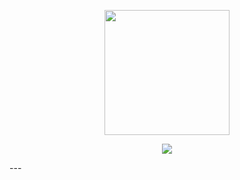 
<p align="center">
    <a target="_blank" href="https://discord.gg/nationsquad">
        <img src="https://i.postimg.cc/mkNV926v/2e4e9982c7193de6b65869198fcbc9ba.gif" width="200px" />
    </a>
</p>

<p align="center">
	<a href="https://readme-typing-svg.herokuapp.com/?lines=!%22Jimo+|%20ukknnoooww;HTML%20|%20CSS%20|%20PYTHON%20|%20JS%20;&center=true&width=380&height=45">
		<img src="https://readme-typing-svg.herokuapp.com/?lines=!%22Jimo+|%20ukknnoooww;HTML%20|%20CSS%20|%20PYTHON%20|%20JS%20;&center=true&width=380&height=45">
	</a>
</p>
---

<!--
**jimotimo/jimotimo** is a ✨ _special_ ✨ repository because its `README.md` (this file) appears on your GitHub profile.

Here are some ideas to get you started:

- 🔭 I’m currently working on ...
- 🌱 I’m currently learning ...
- 👯 I’m looking to collaborate on ...
- 🤔 I’m looking for help with ...
- 💬 Ask me about ...
- 📫 How to reach me: ...
- 😄 Pronouns: ...
- ⚡ Fun fact: ...
-->
